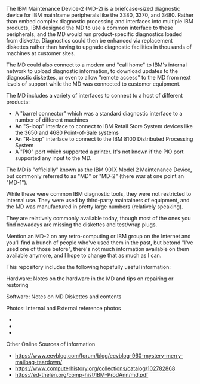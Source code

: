 
The IBM Maintenance Device-2 (MD-2) is a briefcase-sized diagnostic device for IBM mainframe peripherals like the 3380, 3370, and 3480. Rather than embed complex diagnostic processing and interfaces into multiple IBM products, IBM designed the MD to use a common interface to these peripherals, and the MD would run product-specific diagnostics loaded from diskette. Diagnostics could then be enhanced via replacement diskettes rather than having to upgrade diagnostic facilities in thousands of machines at customer sites.

The MD could also connect to a modem and "call home" to IBM's internal network to upload diagnostic information, to download updates to the diagnostic diskettes, or even to allow "remote access" to the MD from next levels of support while the MD was connected to customer equipment.

The MD includes a variety of interfaces to connect to a host of different products:

- A "barrel connector" which was a standard diagnostic interface to a number of different machines
- An "S-loop" interface to connect to IBM Retail Store System devices like the 3650 and 4680 Point-of-Sale systems
- An "R-loop" interface to connect to the IBM 8100 Distributed Processing System
- A "PIO" port which supported a printer. It's not known if the PIO port supported any input to the MD.

The MD is "officially" known as the IBM 901X Model 2 Maintenance Device, but commonly referred to as "MD" or "MD-2" (there _was_ at one point an "MD-1").

While these were common IBM diagnostic tools, they were not restricted to internal use. They were used by third-party maintainers of equipment, and the MD was manufactured in pretty large numbers (relatively speaking).

They are relatively commonly available today, though most of the ones you find nowadays are missing the diskettes and test/wrap plugs.

Mention an MD-2 on any retro-computing or IBM group on the Internet and you'll find a bunch of people who've used them in the past, but betond "I've used one of those before", there's not much information available on them available anymore, and I hope to change that as much as I can.

This repository includes the following hopefully useful information:

Hardware: Notes on the hardware in the MD and tips on repairing or restoring

Software: Notes on MD Diskettes and contents

Photos: Internal and External reference photos






-

-

-

Other Online Sources of information

- https://www.eevblog.com/forum/blog/eevblog-960-mystery-merry-mailbag-teardown/
- https://www.computerhistory.org/collections/catalog/102782868
- https://ed-thelen.org/comp-hist/IBM-ProdAnn/md.pdf
